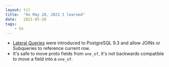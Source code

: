 ```yaml
---
layout: til
title:  "On May 28, 2021 I learned"
date:   2021-05-28
tags:
    - Go
---
```


- [Lateral Queries](https://www.postgresql.org/docs/9.4/queries-table-expressions.html) were introduced to PostgreSQL 9.3 and allow JOINs or Subqueries to reference current row.
- It's safe to move proto fields from `one_of`, it's not backwards compatible to move a field into a `one_of`.